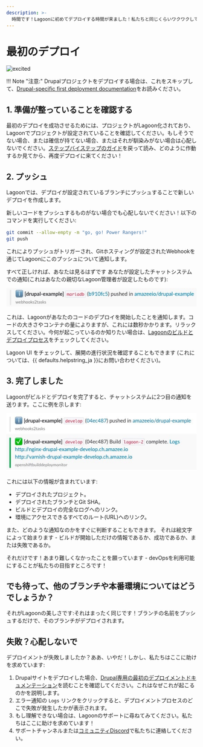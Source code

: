 ```yaml
---
description: >-
  時間です！Lagoonに初めてデプロイする時間が来ました！私たちと同じくらいワクワクしていることを願っています！
---
```


# 最初のデプロイ

![excited](https://i.giphy.com/media/7kVRZwYRwF1ok/giphy-downsized.gif)

!!! Note "注意:"
    Drupalプロジェクトをデプロイする場合は、これをスキップして、[Drupal-specific first deployment documentation](../applications/drupal/first-deployment-of-drupal.md)をお読みください。

## 1. 準備が整っていることを確認する

最初のデプロイを成功させるためには、プロジェクトがLagoon化されており、Lagoonでプロジェクトが設定されていることを確認してください。もしそうでない場合、または確信が持てない場合、またはそれが馴染みがない場合は心配しないでください。[ステップバイステップのガイド](setup-project.md)を戻って読み、どのように作動するか見てから、再度デプロイに来てください！

## 2. プッシュ

Lagoonでは、デプロイが設定されているブランチにプッシュすることで新しいデプロイを作成します。

新しいコードをプッシュするものがない場合でも心配しないでください！以下のコマンドを実行してください:

```bash title="Git push"
git commit --allow-empty -m "go, go! Power Rangers!"
git push
```

これによりプッシュがトリガーされ、Gitホスティングが設定されたWebhookを通じてLagoonにこのプッシュについて通知します。

すべて正しければ、あなたは見るはずです あなたが設定したチャットシステムでの通知(これはあなたの親切なLagoon管理者が設定したものです):

![Lagoonizedリポジトリにプッシュが行われたというSlackの通知](../images/first_deployment_slack_start.jpg)

これは、Lagoonがあなたのコードのデプロイを開始したことを通知します。コードの大きさやコンテナの量によりますが、これには数秒かかります。リラックスしてください。今何が起こっているのか知りたい場合は、[Lagoonのビルドとデプロイプロセス](../concepts-basics/build-and-deploy-process.md)をチェックしてください。

Lagoon UI をチェックして、展開の進行状況を確認することもできます (これについては、{{ defaults.helpstring_ja }}にお問い合わせください)。

## 3. 完了しました

Lagoonがビルドとデプロイを完了すると、チャットシステムに2つ目の通知を送ります。ここに例を示します:

![成功したLagoonビルドとデプロイのSlack通知](../images/first_deployment_slack_2nd_success.jpg)

これには以下の情報が含まれています:

* デプロイされたプロジェクト。
* デプロイされたブランチとGit SHA。
* ビルドとデプロイの完全なログへのリンク。
* 環境にアクセスできるすべてのルート(URL)へのリンク。

また、どのような通知なのかをすぐに判断することもできます。 それは絵文字によって始まります - ビルドが開始しただけの情報であるか、成功であるか、または失敗であるか。

それだけです！あまり難しくなかったことを願っています - devOpsを利用可能にすることが私たちの目指すところです！

## でも待って、他のブランチや本番環境についてはどうでしょうか？

それがLagoonの美しさです:それはまったく同じです！ブランチの名前をプッシュするだけで、そのブランチがデプロイされます。

## 失敗？心配しないで

デプロイメントが失敗しましたか？ああ、いやだ！しかし、私たちはここに助けを求めています:

1. Drupalサイトをデプロイした場合、[Drupal専用の最初のデプロイメントドキュメンテーション](../applications/drupal/first-deployment-of-drupal.md)を読むことを確認してください。これはなぜこれが起こるのかを説明します。
2. エラー通知の `Logs` リンクをクリックすると、デプロイメントプロセスのどこで失敗が発生したかが表示されます。
3. もし理解できない場合は、Lagoonのサポートに尋ねてみてください。私たちはここに助けを求めています！
4. サポートチャンネルまたは[コミュニティDiscord](https://discord.gg/te5hHe95JE)で私たちに連絡してください。

